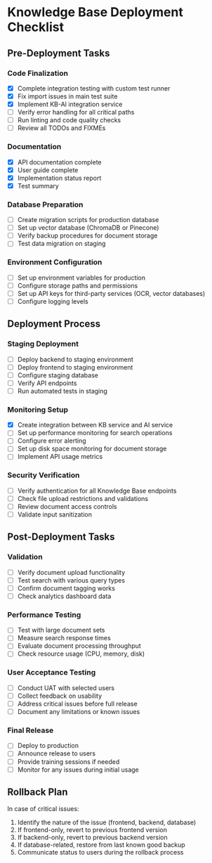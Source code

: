 # Knowledge Base Deployment Checklist

## Pre-Deployment Tasks

### Code Finalization

- [x] Complete integration testing with custom test runner
- [x] Fix import issues in main test suite
- [x] Implement KB-AI integration service
- [ ] Verify error handling for all critical paths
- [ ] Run linting and code quality checks
- [ ] Review all TODOs and FIXMEs

### Documentation

- [x] API documentation complete
- [x] User guide complete
- [x] Implementation status report
- [x] Test summary

### Database Preparation

- [ ] Create migration scripts for production database
- [ ] Set up vector database (ChromaDB or Pinecone)
- [ ] Verify backup procedures for document storage
- [ ] Test data migration on staging

### Environment Configuration

- [ ] Set up environment variables for production
- [ ] Configure storage paths and permissions
- [ ] Set up API keys for third-party services (OCR, vector databases)
- [ ] Configure logging levels

## Deployment Process

### Staging Deployment

- [ ] Deploy backend to staging environment
- [ ] Deploy frontend to staging environment
- [ ] Configure staging database
- [ ] Verify API endpoints
- [ ] Run automated tests in staging

### Monitoring Setup

- [x] Create integration between KB service and AI service
- [ ] Set up performance monitoring for search operations
- [ ] Configure error alerting
- [ ] Set up disk space monitoring for document storage
- [ ] Implement API usage metrics

### Security Verification

- [ ] Verify authentication for all Knowledge Base endpoints
- [ ] Check file upload restrictions and validations
- [ ] Review document access controls
- [ ] Validate input sanitization

## Post-Deployment Tasks

### Validation

- [ ] Verify document upload functionality
- [ ] Test search with various query types
- [ ] Confirm document tagging works
- [ ] Check analytics dashboard data

### Performance Testing

- [ ] Test with large document sets
- [ ] Measure search response times
- [ ] Evaluate document processing throughput
- [ ] Check resource usage (CPU, memory, disk)

### User Acceptance Testing

- [ ] Conduct UAT with selected users
- [ ] Collect feedback on usability
- [ ] Address critical issues before full release
- [ ] Document any limitations or known issues

### Final Release

- [ ] Deploy to production
- [ ] Announce release to users
- [ ] Provide training sessions if needed
- [ ] Monitor for any issues during initial usage

## Rollback Plan

In case of critical issues:

1. Identify the nature of the issue (frontend, backend, database)
2. If frontend-only, revert to previous frontend version
3. If backend-only, revert to previous backend version
4. If database-related, restore from last known good backup
5. Communicate status to users during the rollback process
